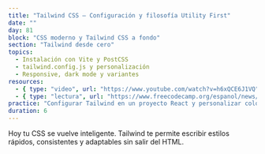 ```yaml
---
title: "Tailwind CSS – Configuración y filosofía Utility First"
date: ""
day: 81
block: "CSS moderno y Tailwind CSS a fondo"
section: "Tailwind desde cero"
topics:
  - Instalación con Vite y PostCSS
  - tailwind.config.js y personalización
  - Responsive, dark mode y variantes
resources:
  - { type: "video", url: "https://www.youtube.com/watch?v=h6xQCE6J1VQ" }
  - { type: "lectura", url: "https://www.freecodecamp.org/espanol/news/aprende-tailwind-css-curso-completo-con-proyectos/" }
practice: "Configurar Tailwind en un proyecto React y personalizar colores, fuentes y breakpoints."
duration: 6
---
```


Hoy tu CSS se vuelve inteligente. Tailwind te permite escribir estilos rápidos, consistentes y adaptables sin salir del HTML.